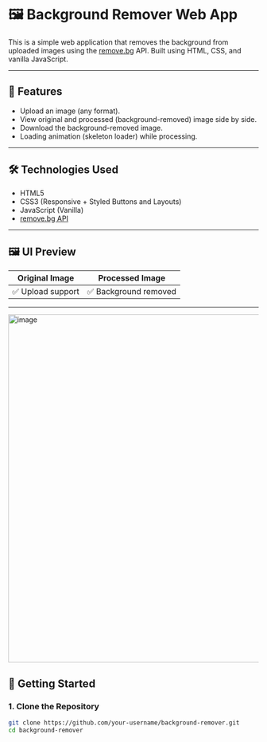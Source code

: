 # 🖼️ Background Remover Web App

This is a simple web application that removes the background from uploaded images using the [remove.bg](https://www.remove.bg/api) API. Built using HTML, CSS, and vanilla JavaScript.

---


## 🚀 Features

- Upload an image (any format).
- View original and processed (background-removed) image side by side.
- Download the background-removed image.
- Loading animation (skeleton loader) while processing.

---

## 🛠️ Technologies Used

- HTML5
- CSS3 (Responsive + Styled Buttons and Layouts)
- JavaScript (Vanilla)
- [remove.bg API](https://www.remove.bg/api)

---

## 🖼️ UI Preview

| Original Image | Processed Image |
|----------------|-----------------|
| ✅ Upload support | ✅ Background removed |

---
<img width="1093" height="699" alt="image" src="https://github.com/user-attachments/assets/1c9fb741-5e7f-45b9-9d98-a6a4622f5506" />

## 🧪 Getting Started

### 1. Clone the Repository

```bash
git clone https://github.com/your-username/background-remover.git
cd background-remover


